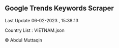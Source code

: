 

## Google Trends Keywords Scraper 
 
Last Update 06-02-2023 , 15:38:13

Country List :
VIETNAM.json



© Abdul Muttaqin 
